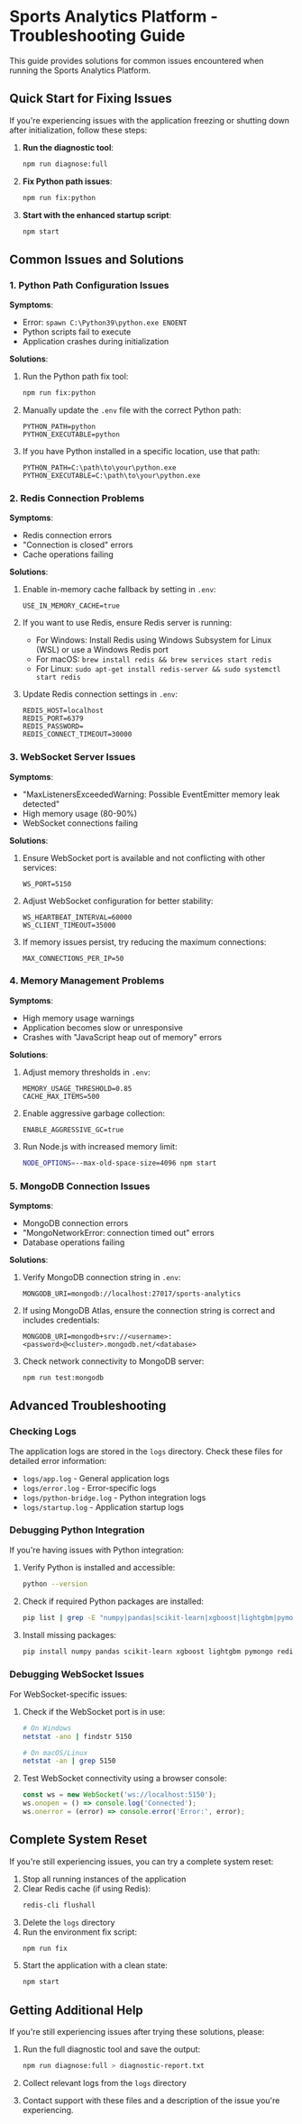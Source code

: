 # Sports Analytics Platform - Troubleshooting Guide

This guide provides solutions for common issues encountered when running the Sports Analytics Platform.

## Quick Start for Fixing Issues

If you're experiencing issues with the application freezing or shutting down after initialization, follow these steps:

1. **Run the diagnostic tool**:
   ```bash
   npm run diagnose:full
   ```

2. **Fix Python path issues**:
   ```bash
   npm run fix:python
   ```

3. **Start with the enhanced startup script**:
   ```bash
   npm start
   ```

## Common Issues and Solutions

### 1. Python Path Configuration Issues

**Symptoms**:
- Error: `spawn C:\Python39\python.exe ENOENT`
- Python scripts fail to execute
- Application crashes during initialization

**Solutions**:
1. Run the Python path fix tool:
   ```bash
   npm run fix:python
   ```

2. Manually update the `.env` file with the correct Python path:
   ```
   PYTHON_PATH=python
   PYTHON_EXECUTABLE=python
   ```

3. If you have Python installed in a specific location, use that path:
   ```
   PYTHON_PATH=C:\path\to\your\python.exe
   PYTHON_EXECUTABLE=C:\path\to\your\python.exe
   ```

### 2. Redis Connection Problems

**Symptoms**:
- Redis connection errors
- "Connection is closed" errors
- Cache operations failing

**Solutions**:
1. Enable in-memory cache fallback by setting in `.env`:
   ```
   USE_IN_MEMORY_CACHE=true
   ```

2. If you want to use Redis, ensure Redis server is running:
   - For Windows: Install Redis using Windows Subsystem for Linux (WSL) or use a Windows Redis port
   - For macOS: `brew install redis && brew services start redis`
   - For Linux: `sudo apt-get install redis-server && sudo systemctl start redis`

3. Update Redis connection settings in `.env`:
   ```
   REDIS_HOST=localhost
   REDIS_PORT=6379
   REDIS_PASSWORD=
   REDIS_CONNECT_TIMEOUT=30000
   ```

### 3. WebSocket Server Issues

**Symptoms**:
- "MaxListenersExceededWarning: Possible EventEmitter memory leak detected"
- High memory usage (80-90%)
- WebSocket connections failing

**Solutions**:
1. Ensure WebSocket port is available and not conflicting with other services:
   ```
   WS_PORT=5150
   ```

2. Adjust WebSocket configuration for better stability:
   ```
   WS_HEARTBEAT_INTERVAL=60000
   WS_CLIENT_TIMEOUT=35000
   ```

3. If memory issues persist, try reducing the maximum connections:
   ```
   MAX_CONNECTIONS_PER_IP=50
   ```

### 4. Memory Management Problems

**Symptoms**:
- High memory usage warnings
- Application becomes slow or unresponsive
- Crashes with "JavaScript heap out of memory" errors

**Solutions**:
1. Adjust memory thresholds in `.env`:
   ```
   MEMORY_USAGE_THRESHOLD=0.85
   CACHE_MAX_ITEMS=500
   ```

2. Enable aggressive garbage collection:
   ```
   ENABLE_AGGRESSIVE_GC=true
   ```

3. Run Node.js with increased memory limit:
   ```bash
   NODE_OPTIONS=--max-old-space-size=4096 npm start
   ```

### 5. MongoDB Connection Issues

**Symptoms**:
- MongoDB connection errors
- "MongoNetworkError: connection timed out" errors
- Database operations failing

**Solutions**:
1. Verify MongoDB connection string in `.env`:
   ```
   MONGODB_URI=mongodb://localhost:27017/sports-analytics
   ```

2. If using MongoDB Atlas, ensure the connection string is correct and includes credentials:
   ```
   MONGODB_URI=mongodb+srv://<username>:<password>@<cluster>.mongodb.net/<database>
   ```

3. Check network connectivity to MongoDB server:
   ```bash
   npm run test:mongodb
   ```

## Advanced Troubleshooting

### Checking Logs

The application logs are stored in the `logs` directory. Check these files for detailed error information:

- `logs/app.log` - General application logs
- `logs/error.log` - Error-specific logs
- `logs/python-bridge.log` - Python integration logs
- `logs/startup.log` - Application startup logs

### Debugging Python Integration

If you're having issues with Python integration:

1. Verify Python is installed and accessible:
   ```bash
   python --version
   ```

2. Check if required Python packages are installed:
   ```bash
   pip list | grep -E "numpy|pandas|scikit-learn|xgboost|lightgbm|pymongo|redis"
   ```

3. Install missing packages:
   ```bash
   pip install numpy pandas scikit-learn xgboost lightgbm pymongo redis hyperopt
   ```

### Debugging WebSocket Issues

For WebSocket-specific issues:

1. Check if the WebSocket port is in use:
   ```bash
   # On Windows
   netstat -ano | findstr 5150
   
   # On macOS/Linux
   netstat -an | grep 5150
   ```

2. Test WebSocket connectivity using a browser console:
   ```javascript
   const ws = new WebSocket('ws://localhost:5150');
   ws.onopen = () => console.log('Connected');
   ws.onerror = (error) => console.error('Error:', error);
   ```

## Complete System Reset

If you're still experiencing issues, you can try a complete system reset:

1. Stop all running instances of the application
2. Clear Redis cache (if using Redis):
   ```bash
   redis-cli flushall
   ```
3. Delete the `logs` directory
4. Run the environment fix script:
   ```bash
   npm run fix
   ```
5. Start the application with a clean state:
   ```bash
   npm start
   ```

## Getting Additional Help

If you're still experiencing issues after trying these solutions, please:

1. Run the full diagnostic tool and save the output:
   ```bash
   npm run diagnose:full > diagnostic-report.txt
   ```

2. Collect relevant logs from the `logs` directory

3. Contact support with these files and a description of the issue you're experiencing.